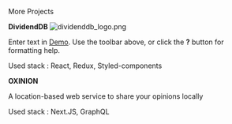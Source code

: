 More Projects


**DividendDB**
![dividenddb_logo.png]({{site.baseurl}}/dividenddb_logo.png)

Enter text in [Demo](http://dividend.vercel.app). Use the toolbar above, or click the **?** button for formatting help.

Used stack : React, Redux, Styled-components


**OXINION**

A location-based web service to share your opinions locally

Used stack : Next.JS, GraphQL
